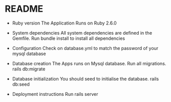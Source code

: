 # README

* Ruby version
The Application Runs on Ruby 2.6.0 

* System dependencies
All system  dependencies are defined in the Gemfile. Run bundle install to install all dependencies
* Configuration
Check on database.yml to match the password of your mysql database

* Database creation
The Apps runs on Mysql database. Run all migrations. rails db:migrate

* Database initialization
You should seed to initialise the database. rails db:seed

* Deployment instructions
Run rails server 
